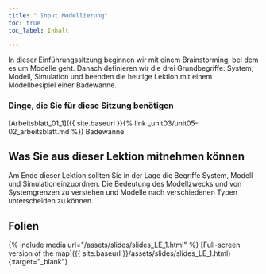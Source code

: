 ```yaml
---
title: " Input Modellierung"
toc: true
toc_label: Inhalt

---
```


In dieser Einführungssitzung beginnen wir mit einem Brainstorming, bei dem es um Modelle geht. Danach definieren wir die drei Grundbegriffe: System, Modell, Simulation und beenden die heutige Lektion mit einem Modellbesipiel einer Badewanne.
<!--more-->

### Dinge, die Sie für diese Sitzung benötigen

 
 [Arbeitsblatt_01_1]({{ site.baseurl }}{% link _unit03/unit05-02_arbeitsblatt.md %}) Badewanne

## Was Sie aus dieser Lektion mitnehmen können
Am Ende dieser Lektion sollten Sie in der Lage die Begriffe System, Modell und Simulationeinzuordnen. Die Bedeutung des Modellzwecks und von Systemgrenzen zu verstehen und Modelle nach verschiedenen Typen unterscheiden zu können.



## Folien

{% include media url="/assets/slides/slides_LE_1.html" %}
[Full-screen version of the map]({{ site.baseurl }}/assets/slides/slides_LE_1.html){:target="_blank"}